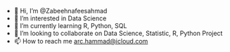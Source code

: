 - 👋 Hi, I’m @Zabeehnafeesahmad
- 👀 I’m interested in Data Science
- 🌱 I’m currently learning R, Python, SQL
- 💞️ I’m looking to collaborate on Data Science, Statistic, R, Python Project
- 📫 How to reach me arc.hammad@icloud.com

<!---
Zabeehnafeesahmad/Zabeehnafeesahmad is a ✨ special ✨ repository because its `README.md` (this file) appears on your GitHub profile.
You can click the Preview link to take a look at your changes.
--->
